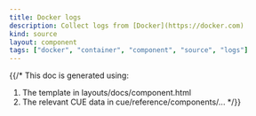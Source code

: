 ```yaml
---
title: Docker logs
description: Collect logs from [Docker](https://docker.com)
kind: source
layout: component
tags: ["docker", "container", "component", "source", "logs"]
---
```


{{/*
This doc is generated using:

1. The template in layouts/docs/component.html
2. The relevant CUE data in cue/reference/components/...
*/}}
